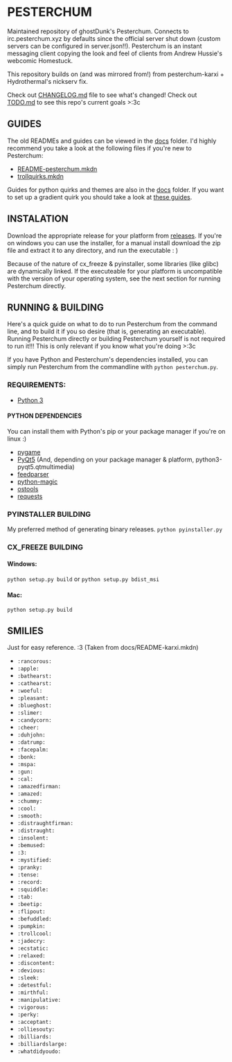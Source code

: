 # PESTERCHUM
Maintained repository of ghostDunk's Pesterchum. Connects to irc.pesterchum.xyz by defaults since the official server shut down (custom servers can be configured in server.json!!). Pesterchum is an instant messaging client copying the look and feel of clients from Andrew Hussie's webcomic Homestuck.

This repository builds on (and was mirrored from!) from pesterchum-karxi + Hydrothermal's nickserv fix.

Check out [CHANGELOG.md] file to see what's changed!
Check out [TODO.md] to see this repo's current goals >:3c

[CHANGELOG.md]: https://github.com/Dpeta/pesterchum-alt-servers/blob/py3_pyqt5/CHANGELOG.md
[TODO.md]: https://github.com/Dpeta/pesterchum-alt-servers/blob/py3_pyqt5/TODO.md

## GUIDES

The old READMEs and guides can be viewed in the [docs] folder.
I'd highly recommend you take a look at the following files if you're new to Pesterchum:
- [README-pesterchum.mkdn]
- [trollquirks.mkdn]

Guides for python quirks and themes are also in the [docs] folder. If you want to set up a gradient quirk you should take a look at [these guides][gradient-guide].

[gradient-guide]: https://paste.0xfc.de/?e60df5a155e93583#AmcgN9cRnCcBycmVMvw6KJ1YLKPXGbaSzZLbgAhoNCQD
[trollquirks.mkdn]: https://github.com/Dpeta/pesterchum-alt-servers/blob/py3_pyqt5/docs/trollquirks.mkdn
[README-pesterchum.mkdn]: https://github.com/Dpeta/pesterchum-alt-servers/blob/py3_pyqt5/docs/README-pesterchum.mkdn
[docs]: https://github.com/Dpeta/pesterchum-alt-servers/tree/py3_pyqt5/docs/


## INSTALATION
Download the appropriate release for your platform from [releases][releases]. If you're on windows you can use the installer, for a manual install download the zip file and extract it to any directory, and run the executable : )

Because of the nature of cx_freeze & pyinstaller, some libraries (like glibc) are dynamically linked. If the executeable for your platform is uncompatible with the version of your operating system, see the next section for running Pesterchum directly.
 
[releases]: https://github.com/Dpeta/pesterchum-alt-servers/releases

## RUNNING & BUILDING
Here's a quick guide on what to do to run Pesterchum from the command line, and to build it if you so desire (that is, generating an executable). Running Pesterchum directly or building Pesterchum yourself is not required to run it!!! This is only relevant if you know what you're doing >:3c

If you have Python and Pesterchum's dependencies installed, you can simply run Pesterchum from the commandline with ```python pesterchum.py```.
### REQUIREMENTS:

 - [Python 3]

#### PYTHON DEPENDENCIES
You can install them with Python's pip or your package manager if you're on linux :)
 - [pygame]
 - [PyQt5] (And, depending on your package manager & platform, python3-pyqt5.qtmultimedia)
 - [feedparser]
 - [python-magic]
 - [ostools]
 - [requests]

[Python 3]: https://www.python.org/downloads/
[PyQt5]: https://pypi.org/project/PyQt5/
[pygame]: https://pypi.org/project/pygame/
[feedparser]: https://pypi.org/project/feedparser/
[python-magic]: https://pypi.org/project/python-magic/
[ostools]: https://pypi.org/project/ostools/
[requests]: https://pypi.org/project/requests/

### PYINSTALLER BUILDING
My preferred method of generating binary releases.
``python pyinstaller.py``

### CX_FREEZE BUILDING

#### Windows:
``python setup.py build``
or
``python setup.py bdist_msi``

#### Mac:
``python setup.py build``

## SMILIES
Just for easy reference. :3 (Taken from docs/README-karxi.mkdn)

* `:rancorous:`
* `:apple:`
* `:bathearst:`
* `:cathearst:`
* `:woeful:`
* `:pleasant:`
* `:blueghost:`
* `:slimer:`
* `:candycorn:`
* `:cheer:`
* `:duhjohn:`
* `:datrump:`
* `:facepalm:`
* `:bonk:`
* `:mspa:`
* `:gun:`
* `:cal:`
* `:amazedfirman:`
* `:amazed:`
* `:chummy:`
* `:cool:`
* `:smooth:`
* `:distraughtfirman:`
* `:distraught:`
* `:insolent:`
* `:bemused:`
* `:3:`
* `:mystified:`
* `:pranky:`
* `:tense:`
* `:record:`
* `:squiddle:`
* `:tab:`
* `:beetip:`
* `:flipout:`
* `:befuddled:`
* `:pumpkin:`
* `:trollcool:`
* `:jadecry:`
* `:ecstatic:`
* `:relaxed:`
* `:discontent:`
* `:devious:`
* `:sleek:`
* `:detestful:`
* `:mirthful:`
* `:manipulative:`
* `:vigorous:`
* `:perky:`
* `:acceptant:`
* `:olliesouty:`
* `:billiards:`
* `:billiardslarge:`
* `:whatdidyoudo:`
